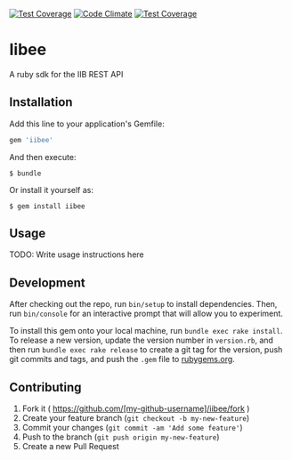 [![Test Coverage](https://codeclimate.com/github/quantiguous/iibee/badges/coverage.svg)](https://codeclimate.com/github/quantiguous/iibee/coverage)
[![Code Climate](https://codeclimate.com/github/quantiguous/iibee/badges/gpa.svg)](https://codeclimate.com/github/quantiguous/iibee)
[![Test Coverage](https://codeclimate.com/github/quantiguous/iibee/badges/coverage.svg)](https://codeclimate.com/github/quantiguous/iibee/coverage)

# Iibee

A ruby sdk for the IIB REST API 

## Installation

Add this line to your application's Gemfile:

```ruby
gem 'iibee'
```

And then execute:

    $ bundle

Or install it yourself as:

    $ gem install iibee

## Usage

TODO: Write usage instructions here

## Development

After checking out the repo, run `bin/setup` to install dependencies. Then, run `bin/console` for an interactive prompt that will allow you to experiment.

To install this gem onto your local machine, run `bundle exec rake install`. To release a new version, update the version number in `version.rb`, and then run `bundle exec rake release` to create a git tag for the version, push git commits and tags, and push the `.gem` file to [rubygems.org](https://rubygems.org).

## Contributing

1. Fork it ( https://github.com/[my-github-username]/iibee/fork )
2. Create your feature branch (`git checkout -b my-new-feature`)
3. Commit your changes (`git commit -am 'Add some feature'`)
4. Push to the branch (`git push origin my-new-feature`)
5. Create a new Pull Request
